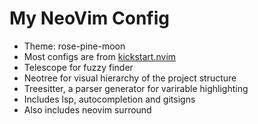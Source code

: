 # My NeoVim Config
- Theme: rose-pine-moon
- Most configs are from [kickstart.nvim](https://github.com/nvim-lua/kickstart.nvim)
- Telescope for fuzzy finder
- Neotree for visual hierarchy of the project structure
- Treesitter, a parser generator for varirable highlighting 
- Includes lsp, autocompletion and gitsigns
- Also includes neovim surround 
